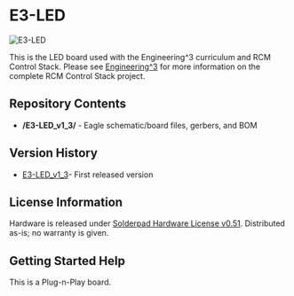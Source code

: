 E3-LED
========================

![E3-LED](https://engineering3.org/wp-content/uploads/GitHub/E3-LED.jpg)

This is the LED board used with the Engineering^3 curriculum and RCM Control Stack. Please see [Engineering^3](http://engineering3.com/) for more information on the complete RCM Control Stack project.


Repository Contents
-------------------

* **/E3-LED_v1_3/** - Eagle schematic/board files, gerbers, and BOM


Version History
---------------
* [E3-LED_v1_3](https://github.com/Engineering-3/E3-LED/tree/master/E3-LED_v1_3)- First released version


License Information
-------------------
Hardware is released under [Solderpad Hardware License v0.51](http://solderpad.org/licenses/SHL-0.51/).
Distributed as-is; no warranty is given.


Getting Started Help
--------------------
This is a Plug-n-Play board.

